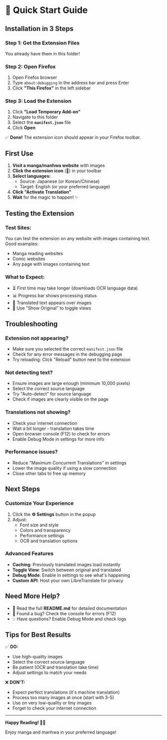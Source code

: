 # 🚀 Quick Start Guide

## Installation in 3 Steps

### Step 1: Get the Extension Files
You already have them in this folder!

### Step 2: Open Firefox
1. Open Firefox browser
2. Type `about:debugging` in the address bar and press Enter
3. Click **"This Firefox"** in the left sidebar

### Step 3: Load the Extension
1. Click **"Load Temporary Add-on"**
2. Navigate to this folder
3. Select the **`manifest.json`** file
4. Click **Open**

✅ **Done!** The extension icon should appear in your Firefox toolbar.

## First Use

1. **Visit a manga/manhwa website** with images
2. **Click the extension icon** (📖) in your toolbar
3. **Select languages:**
   - Source: Japanese (or Korean/Chinese)
   - Target: English (or your preferred language)
4. **Click "Activate Translation"**
5. **Wait** for the magic to happen! ✨

## Testing the Extension

### Test Sites:
You can test the extension on any website with images containing text. Good examples:
- Manga reading websites
- Comic websites
- Any page with images containing text

### What to Expect:
- ⏳ First time may take longer (downloads OCR language data)
- 📊 Progress bar shows processing status
- 📝 Translated text appears over images
- 🔄 Use "Show Original" to toggle views

## Troubleshooting

### Extension not appearing?
- Make sure you selected the correct `manifest.json` file
- Check for any error messages in the debugging page
- Try reloading: Click "Reload" button next to the extension

### Not detecting text?
- Ensure images are large enough (minimum 10,000 pixels)
- Select the correct source language
- Try "Auto-detect" for source language
- Check if images are clearly visible on the page

### Translations not showing?
- Check your internet connection
- Wait a bit longer - translation takes time
- Open browser console (F12) to check for errors
- Enable Debug Mode in settings for more info

### Performance issues?
- Reduce "Maximum Concurrent Translations" in settings
- Lower the image quality if using a slow connection
- Close other tabs to free up memory

## Next Steps

### Customize Your Experience
1. Click the **⚙️ Settings** button in the popup
2. Adjust:
   - Font size and style
   - Colors and transparency
   - Performance settings
   - OCR and translation options

### Advanced Features
- **Caching**: Previously translated images load instantly
- **Toggle View**: Switch between original and translated
- **Debug Mode**: Enable in settings to see what's happening
- **Custom API**: Host your own LibreTranslate for privacy

## Need More Help?

- 📖 Read the full **README.md** for detailed documentation
- 🐛 Found a bug? Check the console for errors (F12)
- 💡 Have questions? Enable Debug Mode and check logs

## Tips for Best Results

✅ **DO:**
- Use high-quality images
- Select the correct source language
- Be patient (OCR and translation take time)
- Adjust settings to match your needs

❌ **DON'T:**
- Expect perfect translations (it's machine translation)
- Process too many images at once (start with 3-5)
- Use on very low-quality or tiny images
- Forget to check your internet connection

---

**Happy Reading! 📖✨**

Enjoy manga and manhwa in your preferred language!
